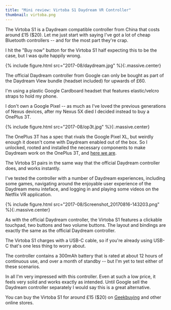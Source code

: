 ```yaml
---
title: "Mini review: Virtoba S1 Daydream VR Controller"
thumbnail: virtoba.png
---
```


The Virtoba S1 is a Daydream compatible controller from China that costs around £15 ($20). Let me just start with saying I've got a lot of cheap Bluetooth controllers -- and for the most part they're crap. 

I hit the "Buy now" button for the Virtoba S1 half expecting this to be the case, but I was quite happily wrong.

<!-- more -->

{% include figure.html src="2017-08/daydream.jpg" %}{:.massive.center}

The official Daydream controller from Google can only be bought as part of the Daydream View bundle (headset included) for upwards of £60.

I'm using a plastic Google Cardboard headset that features elastic/velcro straps to hold my phone.

I don't own a Google Pixel -- as much as I've loved the previous generations of Nexus devices, after my Nexus 5X died I decided instead to buy a OnePlus 3T.

{% include figure.html src="2017-08/op3t.jpg" %}{:.massive.center}

The OnePlus 3T has a spec that rivals the Google Pixel XL, but weirdly enough it doesn't come with Daydream enabled out of the box. So I unlocked, rooted and installed the necessary components to make Daydream work on the OnePlus 3T, and [here we are](http://status.omgmog.net/1501775191/).

The Virtoba S1 pairs in the same way that the official Daydream controller does, and works instantly. 

I've tested the controller with a number of Daydream experiences, including some games, navigating around the enjoyable user experience of the Daydream menu inteface, and logging in and playing some videos on the Netflix VR application.

{% include figure.html src="2017-08/Screenshot_20170816-143203.png" %}{:.massive.center}

As with the official Daydream controller, the Virtoba S1 features a clickable touchpad, two buttons and two volume buttons. The layout and bindings are exactly the same as the official Daydream controller.

The Virtoba S1 charges with a USB-C cable, so if you're already using USB-C that's one less thing to worry about. 

The controller contains a 300mAh battery that is rated at about 12 hours of continuous use, and over a month of standby -- but I'm yet to test either of these scenarios.

In all I'm very impressed with this controller. Even at such a low price, it feels very solid and works exactly as intended. Until Google sell the Daydream controller separately I would say this is a great alternative.

You can buy the Virtoba S1 for around £15 ($20) on [Geekbuying](http://www.geekbuying.com/item/Virtoba-S1-Daydream-Controller-381227.html) and other online stores.